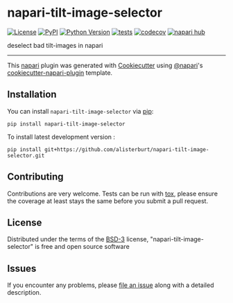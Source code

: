 # napari-tilt-image-selector

[![License](https://img.shields.io/pypi/l/napari-tilt-image-selector.svg?color=green)](https://github.com/alisterburt/napari-tilt-image-selector/raw/main/LICENSE)
[![PyPI](https://img.shields.io/pypi/v/napari-tilt-image-selector.svg?color=green)](https://pypi.org/project/napari-tilt-image-selector)
[![Python Version](https://img.shields.io/pypi/pyversions/napari-tilt-image-selector.svg?color=green)](https://python.org)
[![tests](https://github.com/alisterburt/napari-tilt-image-selector/workflows/tests/badge.svg)](https://github.com/alisterburt/napari-tilt-image-selector/actions)
[![codecov](https://codecov.io/gh/alisterburt/napari-tilt-image-selector/branch/main/graph/badge.svg)](https://codecov.io/gh/alisterburt/napari-tilt-image-selector)
[![napari hub](https://img.shields.io/endpoint?url=https://api.napari-hub.org/shields/napari-tilt-image-selector)](https://napari-hub.org/plugins/napari-tilt-image-selector)

deselect bad tilt-images in napari

----------------------------------

This [napari] plugin was generated with [Cookiecutter] using [@napari]'s [cookiecutter-napari-plugin] template.

<!--
Don't miss the full getting started guide to set up your new package:
https://github.com/napari/cookiecutter-napari-plugin#getting-started

and review the napari docs for plugin developers:
https://napari.org/plugins/stable/index.html
-->

## Installation

You can install `napari-tilt-image-selector` via [pip]:

    pip install napari-tilt-image-selector



To install latest development version :

    pip install git+https://github.com/alisterburt/napari-tilt-image-selector.git


## Contributing

Contributions are very welcome. Tests can be run with [tox], please ensure
the coverage at least stays the same before you submit a pull request.

## License

Distributed under the terms of the [BSD-3] license,
"napari-tilt-image-selector" is free and open source software

## Issues

If you encounter any problems, please [file an issue] along with a detailed description.

[napari]: https://github.com/napari/napari
[Cookiecutter]: https://github.com/audreyr/cookiecutter
[@napari]: https://github.com/napari
[MIT]: http://opensource.org/licenses/MIT
[BSD-3]: http://opensource.org/licenses/BSD-3-Clause
[GNU GPL v3.0]: http://www.gnu.org/licenses/gpl-3.0.txt
[GNU LGPL v3.0]: http://www.gnu.org/licenses/lgpl-3.0.txt
[Apache Software License 2.0]: http://www.apache.org/licenses/LICENSE-2.0
[Mozilla Public License 2.0]: https://www.mozilla.org/media/MPL/2.0/index.txt
[cookiecutter-napari-plugin]: https://github.com/napari/cookiecutter-napari-plugin

[file an issue]: https://github.com/alisterburt/napari-tilt-image-selector/issues

[napari]: https://github.com/napari/napari
[tox]: https://tox.readthedocs.io/en/latest/
[pip]: https://pypi.org/project/pip/
[PyPI]: https://pypi.org/
